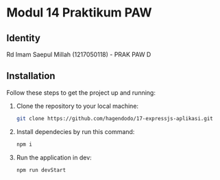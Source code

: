 # Modul 14 Praktikum PAW

## Identity

Rd Imam Saepul  Millah (1217050118) - PRAK PAW D

## Installation

Follow these steps to get the project up and running:

1. Clone the repository to your local machine:

   ```bash
   git clone https://github.com/hagendodo/17-expressjs-aplikasi.git

   ```

2. Install dependecies by run this command:

   ```bash
   npm i

   ```

3. Run the application in dev:
   ```bash
   npm run devStart
   ```
